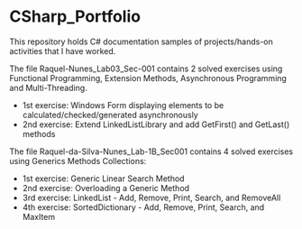 # CSharp_Portfolio
This repository holds C# documentation samples of projects/hands-on activities that I have worked.

The file Raquel-Nunes_Lab03_Sec-001 contains 2 solved exercises using Functional Programming, Extension Methods, Asynchronous Programming and Multi-Threading.
- 1st exercise: Windows Form displaying elements to be calculated/checked/generated asynchronously
- 2nd exercise: Extend LinkedListLibrary and add GetFirst() and GetLast() methods

The file Raquel-da-Silva-Nunes_Lab-1B_Sec001 contains 4 solved exercises using Generics Methods Collections:
- 1st exercise: Generic Linear Search Method
- 2nd exercise: Overloading a Generic Method
- 3rd exercise: LinkedList - Add, Remove, Print, Search, and RemoveAll
- 4th exercise: SortedDictionary - Add, Remove, Print, Search, and MaxItem
